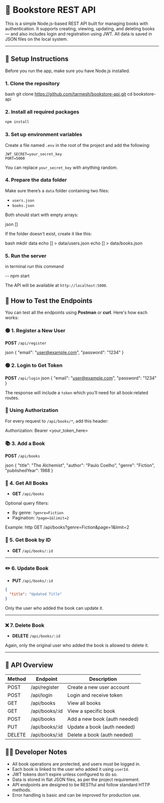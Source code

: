 
# 📘 Bookstore REST API

This is a simple Node.js-based REST API built for managing books with authentication. It supports creating, viewing, updating, and deleting books — and also includes login and registration using JWT. All data is saved in JSON files on the local system.

---

## 🔧 Setup Instructions

Before you run the app, make sure you have Node.js installed.

### 1. Clone the repository

bash
git clone https://github.com/tarmesh/bookstore-api.git
cd bookstore-api


### 2. Install all required packages

```bash
npm install
```

### 3. Set up environment variables

Create a file named `.env` in the root of the project and add the following:

```
JWT_SECRET=your_secret_key
PORT=5000
```

You can replace `your_secret_key` with anything random.

### 4. Prepare the data folder

Make sure there’s a `data` folder containing two files:
- `users.json`
- `books.json`

Both should start with empty arrays:


json
[]


If the folder doesn't exist, create it like this:

bash
mkdir data
echo [] > data/users.json
echo [] > data/books.json


### 5. Run the server

in terminal run this command 

--  npm start


The API will be available at `http://localhost:5000`.

## 🧪 How to Test the Endpoints

You can test all the endpoints using **Postman** or **curl**. Here's how each works:

### 🟢 1. Register a New User

**POST** `/api/register`

json
{
  "email": "user@example.com",
  "password": "1234"
}


### 🟢 2. Login to Get Token

 **POST** `/api/login`
json
{
  "email": "user@example.com",
  "password": "1234"
}


The response will include a `token` which you’ll need for all book-related routes.

### 🔐 Using Authorization

For every request to `/api/books/*`, add this header:

Authorization: Bearer <your_token_here>

### 📚 3. Add a Book

**POST** `/api/books`

json
{
  "title": "The Alchemist",
  "author": "Paulo Coelho",
  "genre": "Fiction",
  "publishedYear": 1988
}


### 📘 4. Get All Books

- **GET** `/api/books`

Optional query filters:

- By genre: `?genre=Fiction`
- Pagination: `?page=1&limit=2`

Example:
http
GET /api/books?genre=Fiction&page=1&limit=2

### 📙 5. Get Book by ID

- **GET** `/api/books/:id`

---

### ✏️ 6. Update Book

- **PUT** `/api/books/:id`

```json
{
  "title": "Updated Title"
}
```

Only the user who added the book can update it.

---

### ❌ 7. Delete Book

- **DELETE** `/api/books/:id`

Again, only the original user who added the book is allowed to delete it.

---

## 📑 API Overview

| Method | Endpoint             | Description                  |
|--------|----------------------|------------------------------|
| POST   | /api/register        | Create a new user account    |
| POST   | /api/login           | Login and receive token      |
| GET    | /api/books           | View all books               |
| GET    | /api/books/:id       | View a specific book         |
| POST   | /api/books           | Add a new book (auth needed) |
| PUT    | /api/books/:id       | Update a book (auth needed)  |
| DELETE | /api/books/:id       | Delete a book (auth needed)  |


## 👨‍💻 Developer Notes

- All book operations are protected, and users must be logged in.
- Each book is linked to the user who added it using `userId`.
- JWT tokens don’t expire unless configured to do so.
- Data is stored in flat JSON files, as per the project requirement.
- API endpoints are designed to be RESTful and follow standard HTTP methods.
- Error handling is basic and can be improved for production use.
